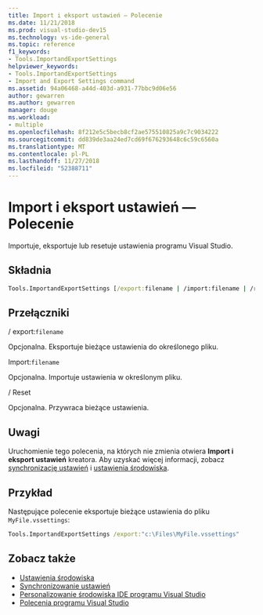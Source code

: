 ```yaml
---
title: Import i eksport ustawień — Polecenie
ms.date: 11/21/2018
ms.prod: visual-studio-dev15
ms.technology: vs-ide-general
ms.topic: reference
f1_keywords:
- Tools.ImportandExportSettings
helpviewer_keywords:
- Tools.ImportandExportSettings
- Import and Export Settings command
ms.assetid: 94a06468-a44d-403d-a931-77bbc9d06e56
author: gewarren
ms.author: gewarren
manager: douge
ms.workload:
- multiple
ms.openlocfilehash: 8f212e5c5becb8cf2ae575510825a9c7c9034222
ms.sourcegitcommit: dd839de3aa24ed7cd69f676293648c6c59c6560a
ms.translationtype: MT
ms.contentlocale: pl-PL
ms.lasthandoff: 11/27/2018
ms.locfileid: "52388711"
---
```

# <a name="import-and-export-settings-command"></a>Import i eksport ustawień — Polecenie

Importuje, eksportuje lub resetuje ustawienia programu Visual Studio.

## <a name="syntax"></a>Składnia

```cmd
Tools.ImportandExportSettings [/export:filename | /import:filename | /reset]
```

## <a name="switches"></a>Przełączniki

/ export:`filename`

Opcjonalna. Eksportuje bieżące ustawienia do określonego pliku.

Import:`filename`

Opcjonalna. Importuje ustawienia w określonym pliku.

/ Reset

Opcjonalna. Przywraca bieżące ustawienia.

## <a name="remarks"></a>Uwagi

Uruchomienie tego polecenia, na których nie zmienia otwiera **Import i eksport ustawień** kreatora. Aby uzyskać więcej informacji, zobacz [synchronizację ustawień](../synchronized-settings-in-visual-studio.md) i [ustawienia środowiska](../environment-settings.md).

## <a name="example"></a>Przykład

Następujące polecenie eksportuje bieżące ustawienia do pliku `MyFile.vssettings`:

```cmd
Tools.ImportandExportSettings /export:"c:\Files\MyFile.vssettings"
```

## <a name="see-also"></a>Zobacz także

- [Ustawienia środowiska](../../ide/environment-settings.md)
- [Synchronizowanie ustawień](../../ide/synchronized-settings-in-visual-studio.md)
- [Personalizowanie środowiska IDE programu Visual Studio](../../ide/personalizing-the-visual-studio-ide.md)
- [Polecenia programu Visual Studio](../../ide/reference/visual-studio-commands.md)